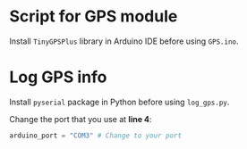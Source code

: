 # Script for GPS module

Install `TinyGPSPlus` library in Arduino IDE before using `GPS.ino`.

# Log GPS info

Install `pyserial` package in Python before using `log_gps.py`.

Change the port that you use at **line 4**:
```python 
arduino_port = "COM3" # Change to your port
```
